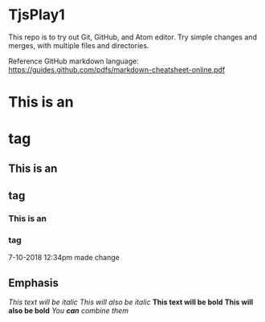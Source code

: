 # TjsPlay1

This repo is to try out Git, GitHub, and Atom editor.
Try simple changes and merges, with multiple files and directories.


Reference GitHub markdown language:
https://guides.github.com/pdfs/markdown-cheatsheet-online.pdf

# This is an <h1> tag

## This is an <h2> tag

### This is an <h3> tag

7-10-2018 12:34pm made change

## Emphasis
*This text will be italic*
_This will also be italic_
**This text will be bold**
__This will also be bold__
*You **can** combine them*
